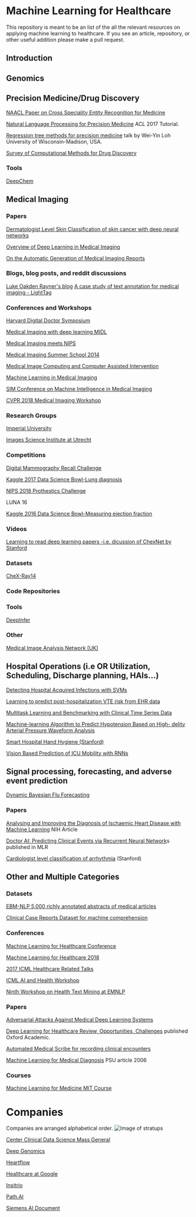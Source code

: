 # Machine Learning for Healthcare
This repository is meant to be an list of the all the relevant resources on applying machine learning to healthcare. If you see an article, repository, or other useful addition please make a pull request.

## Introduction

## Genomics

## Precision Medicine/Drug Discovery

[NAACL Paper on Cross Speciality Entity Recognition for Medicine](https://aclanthology.coli.uni-saarland.de/papers/N18-1001/n18-1001)

[ Natural Language Processing for Precision Medicine](https://www.microsoft.com/en-us/research/wp-content/uploads/2017/07/1707_tutorial.pdf) ACL 2017 Tutorial.

[Regression tree methods for precision medicine](https://www.youtube.com/watch?v=jpUItf0Wt4Y) talk by Wei-Yin Loh
University of Wisconsin-Madison, USA.

[Survey of Computational Methods for Drug Discovery](https://www.ncbi.nlm.nih.gov/pmc/articles/PMC4719067/)

### Tools
[DeepChem](https://deepchem.io)


## Medical Imaging

### Papers
[Dermatologist Level Skin Classification of skin cancer with deep neural networks](https://www.nature.com/articles/nature21056)

[Overview of Deep Learning in Medical Imaging](https://arxiv.org/pdf/1702.05747.pdf)

[On the Automatic Generation of Medical Imaging Reports](https://arxiv.org/abs/1711.08195)

### Blogs, blog posts, and reddit discussions
[Luke Oakden Rayner's blog](https://lukeoakdenrayner.wordpress.com)
[A case study of text annotation for medical imaging - LightTag](https://lighttag.io/blog/embrace-the-noise/)

### Conferences and Workshops

[Harvard Digital Doctor Symposium](https://youtu.be/CiqYtZWBXqE)

[Medical Imaging with deep learning MIDL](https://sites.google.com/view/midl)

[Medical Imaging meets NIPS](https://sites.google.com/view/med-nips-2017)

[Medical Imaging Summer School 2014](http://iplab.dmi.unict.it/miss14/)

[Medical Image Computing and Computer Assisted Intervention](http://www.miccai2017.org)

[Machine Learning in Medical Imaging](http://mlmi2016.web.unc.edu)

[SIM Conference on Machine Intelligence in Medical Imaging](http://siim.org/page/2017CMIMI)

[CVPR 2018 Medical Imaging Workshop](https://sites.google.com/site/cvprmcv18/)

### Research Groups 
[Imperial University](https://biomedia.doc.ic.ac.uk)

[Images Science Institute at Utrecht](https://www.isi.uu.nl/Research/Publications/index.html)

### Competitions 

[Digital Mammography Recall Challenge](https://www.synapse.org/#!Synapse:syn4224222) 

[Kaggle 2017 Data Science Bowl-Lung diagnosis](https://www.kaggle.com/c/data-science-bowl-2017)

[NIPS 2018 Prothestics Challenge](https://www.crowdai.org/challenges/nips-2018-ai-for-prosthetics-challenge)

LUNA 16

[Kaggle 2016 Data Science Bowl-Measuring ejection fraction](https://www.kaggle.com/c/second-annual-data-science-bowl#description)

### Videos 
[Learning to read deep learning papers -i.e. dicussion of ChexNet by Stanford](https://www.youtube.com/watch?v=xoUpKjxbeC0&t=2s)



### Datasets
[CheX-Ray14](https://nihcc.app.box.com/v/ChestXray-NIHCC)


### Code Repositories 

### Tools
[DeepInfer](http://www.deepinfer.org)

### Other 
[Medical Image Analysis Network (UK)](https://www.median.ac.uk/network)


## Hospital Operations (i.e OR Utilization, Scheduling, Discharge planning, HAIs...)

[Detecting Hospital Acquired Infections with SVMs](http://journals.sagepub.com/doi/full/10.1177/1460458216656471)

[Learning to predict post-hospitalization VTE risk from EHR data](http://europepmc.org/articles/pmc3540493)

[Multitask Learning and Benchmarking with Clinical Time Series Data](https://arxiv.org/abs/1703.07771)

[Machine-learning Algorithm to Predict Hypotension Based on High- delity Arterial Pressure Waveform Analysis](https://sci-hub.tw/10.1097/ALN.0000000000002300#)

[Smart Hospital Hand Hygiene (Stanford)](http://ai.stanford.edu/~syyeung/resources/vision_hand_hh_nipsmlhc.pdf)

[Vision Based Prediction of ICU Mobility with RNNs](http://www.gabrielbianconi.com/public/pdf/vision-based-prediction-of-icu-mobility-care-activities-using-recurrent-neural-networks-nips-ml4h-2017.pdf)

## Signal processing, forecasting, and adverse event prediction
[Dynamic Bayesian Flu Forecasting](https://arxiv.org/abs/1708.09481)

### Papers 

[Analysing and Improving the Diagnosis of Ischaemic Heart Disease with Machine Learning](https://www.ncbi.nlm.nih.gov/pubmed/10225345) NIH Article

[Doctor AI: Predicting Clinical Events via Recurrent Neural Network](https://arxiv.org/abs/1511.05942)s published in MLR 

[Cardiologist level classification of arrhythmia](https://arxiv.org/pdf/1707.01836.pdf) (Stanford)


## Other and Multiple Categories

### Datasets
[ EBM-NLP 5,000 richly annotated abstracts of medical articles](http://www.ccis.northeastern.edu/home/bennye/EBM-NLP/browse.html)

[Clinical Case Reports Dataset for machine comprehension](https://github.com/clips/clicr)

### Conferences 

[Machine Learning for Healthcare Conference](http://mucmd.org)

[Machine Learning for Healthcare 2018](https://www.mlforhc.org)

[2017 ICML Healthcare Related Talks](https://2017.icml.cc/Conferences/2017/Schedule?showParentSession=1379)

[ICML AI and Health Workshop](http://sots.brookes.ac.uk/~p0072382/ai4h2018/)

[Ninth Workshop on Health Text Mining at EMNLP](https://louhi2018.fbk.eu)

### Papers

[Adversarial Attacks Against Medical Deep Learning Systems](https://arxiv.org/pdf/1804.05296.pdf)

[Deep Learning for Healthcare Review, Opportunities, Challenges](https://www.ncbi.nlm.nih.gov/pubmed/28481991) published Oxford Academic. 

[Automated Medical Scribe for recording clinical encounters](http://aclweb.org/anthology/N18-5003)

[Machine Learning for Medical Diagnosis](https://dl.acm.org/citation.cfm?id=2306356) PSU article 2006


### Courses

[Machine Learning for Medicine MIT Course](https://mlhc17mit.github.io)

# Companies 
Companies are arranged alphabetical order.
![Image of stratups](https://cbi-blog.s3.amazonaws.com/blog/wp-content/uploads/2017/01/healthcare_AI_map_2016_1.png)

[Center Clinical Data Science Mass General](https://www.ccds.io)

[Deep Genomics](https://www.deepgenomics.com)

[Heartflow](https://www.google.com/search?client=opera&q=heartflow&sourceid=opera&ie=UTF-8&oe=UTF-8)

[Healthcare at Google](https://research.google.com/teams/brain/healthcare/)

[Insitrio](http://www.insitro.com)

[Path.AI](http://path.ai)

[Siemens AI Document](http://www.usa.siemens.com/pool/news_events/innovation-day/10_usinnoday2017_artificial_intelligence.pdf)



